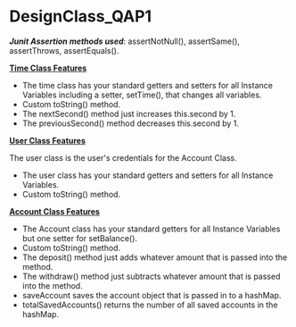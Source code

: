 # DesignClass_QAP1

***Junit Assertion methods used***: assertNotNull(), assertSame(), assertThrows, assertEquals().

<u>**Time Class Features**</u>
* The time class has your standard getters and setters for all Instance Variables including a setter, setTime(), that changes all variables.
* Custom toString() method.
* The nextSecond() method just increases this.second by 1.
* The previousSecond() method decreases this.second by 1.

<u>**User Class Features**</u>  

The user class is the user's credentials for the Account Class.
* The user class has your standard getters and setters for all Instance Variables.
* Custom toString() method.

<u>**Account Class Features**</u>
* The Account class has your standard getters for all Instance Variables but one setter for setBalance().
* Custom toString() method.
* The deposit() method just adds whatever amount that is passed into the method.
* The withdraw() method just subtracts whatever amount that is passed into the method.
* saveAccount saves the account object that is passed in to a hashMap.
* totalSavedAccounts() returns the number of all saved accounts in the hashMap.





